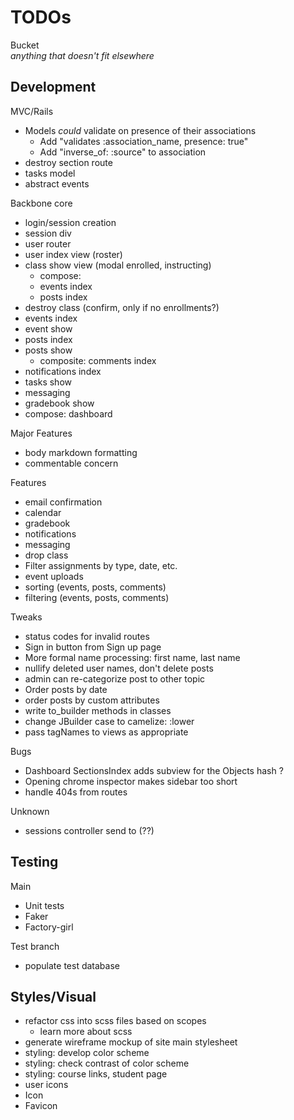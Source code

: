 # TODOs

Bucket  
*anything that doesn't fit elsewhere*

## Development
MVC/Rails
* Models *could* validate on presence of their associations
  * Add "validates :association_name, presence: true"
  * Add "inverse_of: :source" to association
* destroy section route
* tasks model
* abstract events

Backbone core
* login/session creation
* session div
* user router
* user index view (roster)
* class show view (modal enrolled, instructing)
  * compose:
  * events index
  * posts index
* destroy class (confirm, only if no enrollments?)
* events index
* event show
* posts index
* posts show
  * composite: comments index
* notifications index
* tasks show
* messaging
* gradebook show
* compose: dashboard


Major Features
* body markdown formatting
* <opt> commentable concern


Features
* email confirmation
* calendar
* gradebook
* notifications
* messaging
* drop class
* Filter assignments by type, date, etc.
* event uploads
* sorting (events, posts, comments)
* filtering (events, posts, comments)


Tweaks
* status codes for invalid routes
* Sign in button from Sign up page
* More formal name processing: first name, last name
* nullify deleted user names, don't delete posts
* admin can re-categorize post to other topic
* Order posts by date
* order posts by custom attributes
* write to_builder methods in classes
* change JBuilder case to camelize: :lower
* pass tagNames to views as appropriate


Bugs
* Dashboard SectionsIndex adds subview for the Objects hash ?
* Opening chrome inspector makes sidebar too short
* handle 404s from routes



Unknown
* sessions controller send to (??)

## Testing
Main
* Unit tests
* Faker
* Factory-girl

Test branch
* populate test database


## Styles/Visual
* refactor css into scss files based on scopes
  * learn more about scss
* generate wireframe mockup of site main stylesheet
* styling: develop color scheme
* styling: check contrast of color scheme
* styling: course links, student page
* user icons
* Icon
* Favicon
